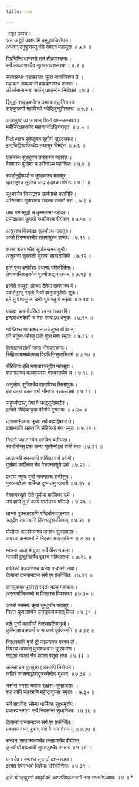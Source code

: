 ```yaml
---
title: ००७

---
```

॥सूत उवाच॥  
अत ऊर्द्ध्वं प्रवक्ष्यामि दनुपुत्रान्निबोधत।  
अभवन् दनुपुत्रास्तु वंशे ख्याता महासुराः ॥ ७.१ ॥  

विप्रचित्तिप्रधानास्ते शतं तीव्रपराक्रमाः।  
सर्वे लब्धवराश्चैव सुतप्ततपसस्तथा ॥ ७.२ ॥  

सत्यसन्धाः पराक्रान्ताः क्रूरा मायाविनश्च ते ।  
महाबला अयज्वानो ह्यब्रह्मण्याश्च दानवाः ।  
कीर्त्त्यमानान्मया सर्वान् प्राधान्येन निबोधत ॥ ७.३ ॥  

द्विमूर्द्धा शङ्कुवर्णश्च तथा शङ्कुनिरामयः।  
शङ्कुकर्णो महाविश्वो गवेष्ठिर्दुन्दुभिस्तथा ॥ ७.४ ॥  

अजामुखोऽथ भगवान् शिलो वामनसस्तथा।  
मरीचिरक्षकश्चैव महागार्ग्योऽङ्गिरावृतः ॥ ७.५ ॥  

विक्षोभ्यश्च सुकेतुश्च सुवीर्यः सुहृदस्तथा।  
इन्द्रजिद्विश्वजिच्चैव तथासुर विमर्द्दनः ॥ ७.६ ॥  

एकचक्रः सुबाहुश्च तारकश्च महाबलः।  
वैश्वानरः पुलोमा च प्रवीणोऽथ महाशिराः ॥ ७.७ ॥  

स्वर्भानुर्वृषपर्वा च मुण्डकश्च महासुरः।  
धृतराष्ट्रश्च सूर्यश्च चन्द्र इन्द्रश्च तापिनः ॥ ७.८ ॥  

सूक्ष्मश्चैव निचन्द्रश्च ऊर्णनाभो महागिरिः।  
असिलोमा सुकेशश्च सदश्च बलको दश ॥ ७.९ ॥  

तथा गगनमूर्द्धा च कुम्भनाभा महोदरः।  
प्रमोदाहश्च कुपथो हयग्रीवश्च वीर्यवान् ॥ ७.१० ॥  

असुरश्च विरुपाक्षः सुपथोऽथ महासुरः।  
अजो हिरण्मयश्चैव शतमायुश्च शम्बरः ॥ ७.११ ॥  

शरभः शलभश्चैव सूर्याचन्द्रमसावुभौ।  
असुराणां सुरावेतौ सुराणां साम्प्रताविमौ ॥ ७.१२ ॥  

इति पुत्रा दनोर्वंशाः प्रधानाः परिकीर्तिताः।  
तेषामपरिसङ्ख्येयं पुत्रपौत्राद्यनन्तकम् ॥ ७.१३ ॥  

इत्येते त्वसुराः प्रोक्ता दैतेया दानवाश्च ये।  
स्वर्भानुस्तु स्मृतो दैत्यो ह्यनुभानुर्दनोः सुतः।  
इमे तु वंशानुगता दनोः पुत्रास्तु ये स्मृताः ॥ ७.१४ ॥  

एकाक्ष ऋषभोऽरिष्टः प्रबन्धनरकावपि।  
इन्द्रबाधनकेशी च मेरुः शम्बोऽथ धेनुकः ॥ ७.१५ ॥  

गवेष्ठिश्च गवाक्षश्च तालकेतुश्च वीर्यवान्।  
एते मनुष्यधर्मास्तु दनोः पुत्रा मया स्मृताः ॥ ७.१६ ॥  

दैत्यदानवसंहर्षे जाता भीमपराक्रमाः।  
सिंहिकायामथोत्पन्ना विप्रचित्तिसुतास्त्विमे ॥ ७.१७ ॥  

सैंहिकेया इति ख्याताश्चतुर्द्दश महासुराः।  
शतगालश्च बलवान्न्यासः शाम्बस्तथैव च । ७.१८ ॥  

अनुलोमः शुचिश्चैव वातापिश्च सितांशुकः।  
हरः कल्पः कालनाभो भौमश्च नरकस्तथा ॥ ७.१९ ॥  

राहुर्ज्यष्ठस्तु तेषां वै चन्द्रसूर्यप्रमर्दनः।  
इत्येते सिंहिकापुत्रा देवैरपि दुरासदाः ॥ ७.२० ॥  

दारुणाभिजनाः क्रूराः सर्वे ब्रह्मद्विषश्च ते।  
दशान्यानि सहस्राणि सैंहिकेयो गणः स्मृतः ॥ ७.२१ ॥  

निहतो जामदग्न्येन भार्गवेण बलीयसा।  
स्वर्भानोस्तु प्रभा कन्या पुलोम्नोऽथ शची तथा ॥ ७.२२ ॥  

उपदानवी यमस्यापि शर्मिष्ठा वार्ष पर्वणी।  
पुलोमा कालिका चैव वैश्वानरसुते उभे ॥ ७.२३ ॥  

प्रभाया नहुषः पुत्रो जयन्तश्च शचीसुतः।  
पुरुञ्जज्ञेऽथ शर्मिष्ठा दुष्मन्तमुपदानवी ॥ ७.२४ ॥  

वैश्वानरसुते ह्येते पुलोमा कालिका उभे ।  
उभे ह्यपि तु ते कन्ये मारीचस्य परिग्रहे । ७.२५ ॥  

ताभ्यां पुत्रसहस्राणि षष्टिर्दानवपुङ्गवाः।  
चतुर्दश तथान्यानि हिरण्यपुरवासिनाम् ॥ ७.२६ ॥  

पौलोमाः कालकेयाश्च दानवाः सुमहाबलाः।  
अवध्या दानवानां ते निहताः सव्यसाचिना ॥ ७.२७ ॥  

मयस्य जाता ये पुत्राः सर्वे वीरपराक्रमाः।  
मायावी दुन्दुभिश्चैव वृषश्च महिषस्तथा ॥ ७.२८ ॥  

बालिको वज्रकर्णश्च कन्या मन्दोदरी तथा।  
दैत्यानां दानवानाञ्च सर्ग एष प्रकीर्त्तितः ॥ ७.२९ ॥  

दनायुषायाः पुत्रास्तु स्मृताः पञ्च महाबलाः।  
अरूरुर्बालिजम्भौ च विरक्षश्च विषस्तथा ॥ ७.३० ॥  

अरुरो स्तनयः क्रूरो धुन्धुर्नाम महासुरः।  
निहतः कुवलाश्वेन उत्तङ्कवचनात् किल ॥ ७.३१ ॥  

बलेः पुत्रौ महावीर्यौ तेजसाप्रतिमावुभौ।  
कुम्भिलश्चक्रवर्मा च स कर्णः पूर्वजन्मनि ॥ ७.३२ ॥  

विरक्षस्यापि पुत्रौ द्वौ कालकश्च वरश्च तौ।  
विषस्य त्वभवन् पुत्राश्चत्वारः क्रूरकर्मणः।  
श्राद्धहा यज्ञहा चैव ब्रह्महा पशुहा तथा ॥ ७.३३ ॥  

क्रान्ता दनायुषापुत्रा वृत्रस्यापि निबोधत।  
जज्ञिरे श्वसनाद्धोराद्वृत्रस्येन्द्रेण युध्यतः ॥ ७.३४ ॥  

भर्त्तारो मनसा ख्याता राक्षसाः सुमहाबलाः ।  
शतं तानि सहस्राणि महेन्द्रानुचराः स्मृताः ॥ ७.३५ ॥  

सर्वे ब्रह्मविदः सौम्या धार्मिकाः सूक्ष्ममूर्त्तयः।  
प्रजास्वन्तर्गताः सर्वे निवसन्ति सुधार्मिकाः ॥ ७.३६ ॥  

दैत्यानां दानवानाञ्च सर्ग एष प्रकीर्त्तितः।  
प्रवाह्यजनयत् पुत्रान् यज्ञे वै गायनोत्तमान् ॥ ७.३७ ॥  

सत्त्वनः सत्वात्मकश्चैव कलापश्चैव वीर्यवान् ।  
कृतवीर्यो ब्रह्मचारी सुपाण्डुश्चैव सप्तमः ॥ ७.३८ ॥  

पनश्चैव तरण्यश्च सुचन्द्रो दशमस्तथा।  
इत्येते देवगन्धर्वा विज्ञेयाः परिकीर्त्तिताः ॥ ७.३९ ॥  

इति श्रीमहापुराणे वायुप्रोक्ते कश्यपीयप्रजासर्गो नाम सप्तमोऽध्यायः ॥ ७ ॥ *